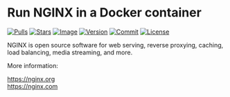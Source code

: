 # Run NGINX in a Docker container

[![Pulls](https://img.shields.io/docker/pulls/zcalusic/nginx.svg)](https://hub.docker.com/r/zcalusic/nginx/)
[![Stars](https://img.shields.io/docker/stars/zcalusic/nginx.svg)](https://hub.docker.com/r/zcalusic/nginx/)
[![Image](https://images.microbadger.com/badges/image/zcalusic/nginx.svg)](https://microbadger.com/images/zcalusic/nginx/)
[![Version](https://images.microbadger.com/badges/version/zcalusic/nginx.svg)](https://microbadger.com/images/zcalusic/nginx/)
[![Commit](https://images.microbadger.com/badges/commit/zcalusic/nginx.svg)](https://microbadger.com/images/zcalusic/nginx/)
[![License](https://images.microbadger.com/badges/license/zcalusic/nginx.svg)](https://microbadger.com/images/zcalusic/nginx/)

NGINX is open source software for web serving, reverse proxying, caching, load balancing, media streaming, and more.

More information:

https://nginx.org  
https://nginx.com
